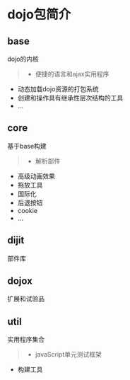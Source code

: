 # dojo包简介
## base 
dojo的内核
> * 便捷的语言和ajax实用程序
  * 动态加载dojo资源的打包系统
  * 创建和操作具有继承性层次结构的工具
  * ...
  
## core
基于base构建
> * 解析部件
  * 高级动画效果
  * 拖放工具
  * 国际化
  * 后退按钮
  * cookie
  * ...
  
## dijit
部件库

## dojox
扩展和试验品

## util
实用程序集合
> * javaScript单元测试框架
  * 构建工具
  